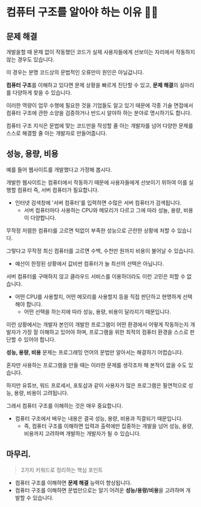 # 컴퓨터 구조를 알아야 하는 이유 👷‍♂️

## 문제 해결

개발을할 때 문제 없이 작동했던 코드가 실제 사용자들에게 선보이는 자리에서 작동하지 않는 경우도 있습니다.

이 경우는 분명 코드상의 문법적인 오류만이 원인은 아닐겂니다.

**컴퓨터 구조**를 이해하고 있다면 문제 상황을 빠르게 진단할 수 있고, **문제 해결**의 실마리를 다양하게 찾을 수 있습니다.

이러한 역량이 업무 수행에 필요한 것을 기업들도 알고 있기 때문에 각종 기술 면접에서 컴퓨터 구조에 관한 소양을 검증하거나 반드시 알야하 하는 분야로 명시하기도 합니다.

컴퓨터 구조 지식은 문법에 맞는 코드만을 작성할 줄 아는 개발자를 넘어 다양한 문제를 스스로 해결할 줄 아는 개발자로 만들어줍니다.

## 성능, 용량, 비용

예를 들어 웹사이트를 개발했다고 가정해 봅시다.

개발한 웹사이트는 컴퓨터에서 작동하기 때문에 사용자들에게 선보이기 위하여 이를 실행할 컴퓨터 즉, 서버 컴퓨터가 필요합니다.
- 인터넷 검색창에 '서버 컴퓨터'를 입력하면 수많은 서버 컴퓨터가 검색됩니다.
    - 서버 컴퓨터마다 사용하는 CPU와 메모리가 다르고 그에 따라 성늘, 용량, 비용이 다양합니다.

무작정 저렴한 컴퓨터를 고르면 턱없이 부족한 성능으로 곤란한 상황에 처할 수 있습니다.

그렇다고 무작정 최신 컴퓨터를 고르면 수백, 수천만 원까지 비용이 불어날 수 있습니다.
- 예산이 한정된 상황에서 값비싼 컴퓨터가 늘 최선의 선택은 아닙니다.

서버 컴퓨터를 구매하지 않고 클라우드 서비스를 이용하더라도 이런 고민은 피할 수 없습니다.
- 어떤 CPU를 사용할지, 어떤 메모리를 사용할지 등을 직접 판단하고 현명하게 선택해야 합니다.
    - 어떤 선택을 하는지에 따라 성능, 용량, 비용이 달라지기 때문입니다.

이런 상황에서는 개발자 본인이 개발한 프로그램이 어떤 환경에서 어떻게 작동하는지 개발자가 가장 잘 이해하고 있어야 하며, 프로그램을 위한 최적의 컴퓨터 환경을 스스로 판단할 수 있어야 합니다.

**성능, 용량, 비용** 문제는 프로그래밍 언어의 문법만 알아서는 해결하기 어렵습니다.

혼자만 사용하는 프로그램을 만들 때는 이러한 문제를 생각조차 해 본적이 없을 수도 있습니다.

하지만 유튜브, 워드 프로세서, 포토샵과 같이 사용자가 많은 프로그램은 필연적으로 성능, 용량, 비용이 고려됩니다.

그래서 컴퓨터 구조를 이해하는 것은 매우 중요합니다.
- 컴퓨터 구조에서 배우는 내용은 결국 성능, 용량, 비용과 직결되기 때문입니다.
    - 즉, 컴퓨터 구조를 이해하면 입력과 출력에만 집중하는 개발을 넘어 성능, 용량, 비용까지 고려하며 개발하는 개발자가 될 수 있습니다.

## 마무리.

> 2가지 키워드로 정리하는 핵심 포인트
- 컴퓨터 구조를 이해하면 **문제 해결** 능력이 향상됩니다.
- 컴퓨터 구조를 이해하면 문법만으로는 알기 어려운 **성능/용량/비용**을 고려하며 개발할 수 있습니다.
